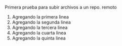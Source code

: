 Primera prueba para subir archivos a un repo. remoto
1. Agregando la primera linea
2. Agregando la segunda linea
3. Agregando la tercera linea
4. Agregando la cuarta linea
5. Agregando la quinta linea
